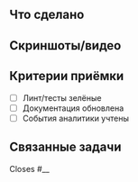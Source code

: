 ## Что сделано

## Скриншоты/видео

## Критерии приёмки
- [ ] Линт/тесты зелёные
- [ ] Документация обновлена
- [ ] События аналитики учтены

## Связанные задачи
Closes #__
